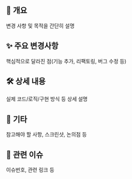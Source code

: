 ## 📝 개요
변경 사항 및 목적을 간단히 설명

## ✨ 주요 변경사항
핵심적으로 달라진 점(기능 추가, 리팩토링, 버그 수정 등)

## 🛠️ 상세 내용
실제 코드/로직/구현 방식 등 상세 설명

## 📌 기타
참고해야 할 사항, 스크린샷, 논의점 등

## 🔗 관련 이슈
이슈번호, 관련 링크 등